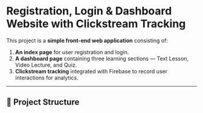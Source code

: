 # Registration, Login & Dashboard Website with Clickstream Tracking

This project is a **simple front-end web application** consisting of:
1. **An index page** for user registration and login.
2. **A dashboard page** containing three learning sections — Text Lesson, Video Lecture, and Quiz.
3. **Clickstream tracking** integrated with Firebase to record user interactions for analytics.

---

## 📂 Project Structure


